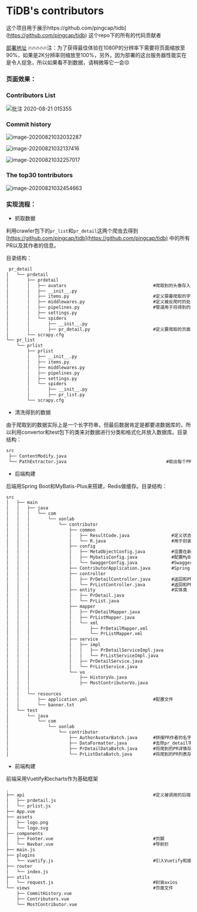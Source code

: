 # TiDB's contributors
这个项目用于展示https://github.com/pingcap/tidb](https://github.com/pingcap/tidb) 这个repo下的所有的代码贡献者

[部署地址](http://119.3.183.144)  :fire::fire::fire::fire::fire:注：为了获得最佳体验在1080P的分辨率下需要将页面缩放至90%，如果是2K分辨率则缩放至100%，另外，因为部署的这台服务器性能实在是令人捉急，所以如果看不到数据，请稍微等它一会:persevere:

### 页面效果：

### 	Contributors List

![批注 2020-08-21 015355](https://edu-102.oss-cn-beijing.aliyuncs.com/TiDB/SDSA.png)
### Commit history

![image-20200821032032287](https://edu-102.oss-cn-beijing.aliyuncs.com/TiDB/image-20200821032032287.png)

![image-20200821032137416](https://edu-102.oss-cn-beijing.aliyuncs.com/TiDB/image-20200821032137416.png)

![image-20200821032257017](https://edu-102.oss-cn-beijing.aliyuncs.com/TiDB/image-20200821032257017.png)

### The top30 tontributors

![image-20200821032454663](https://edu-102.oss-cn-beijing.aliyuncs.com/TiDB/image-20200821032454663.png)

### 实现流程：

* 抓取数据

利用crawler包下的`pr_list`和`pr_detail`这两个爬虫去得到 [https://github.com/pingcap/tidb](https://github.com/pingcap/tidb) 中的所有PR以及其作者的信息。

目录结构：

```txt
 pr_detail
│   └── prdetail
│       ├── prdetail
│       │   ├── avatars									#爬取到的头像存入这里
│       │   ├── __init__.py
│       │   ├── items.py							    #定义需要爬取的字段
│       │   ├── middlewares.py							#定义被反爬时的处理办法
│       │   ├── pipelines.py						    #管道用于将得到的数据写入文件  
│       │   ├── settings.py
│       │   └── spiders
│       │       ├── __init__.py
│       │       ├── pr_detail.py						#定义要爬取的页面及需要被爬的标签
│       └── scrapy.cfg
└── pr_list
    └── prlist
        ├── prlist
        │   ├── __init__.py
        │   ├── items.py
        │   ├── middlewares.py
        │   ├── pipelines.py
        │   ├── settings.py
        │   └── spiders
        │       ├── __init__.py
        │       ├── pr_list.py
        └── scrapy.cfg

```

* 清洗得到的数据

由于爬取到的数据实际上是一个长字符串，但最后数据肯定是都要进数据库的，所以利用convertor和test包下的类来对数据进行分类和格式化并放入数据库。目录结构：

```txt
src
 ├── ContentModify.java									
 └── PathExtractor.java										 #取出每个PR的链接，为爬取PR详情提供目标

```

* 后端构建

后端用Spring Boot和MyBatis-Plus来搭建，Redis做缓存。目录结构：

```txt
src
│   ├── main
│   │   ├── java
│   │   │   └── com
│   │   │       └── xonlab
│   │   │           └── contributor
│   │   │               ├── common        
│   │   │               │   ├── ResultCode.java                #定义状态码
│   │   │               │   └── R.java                         #用于封装返回结果的包装类
│   │   │               ├── config
│   │   │               │   ├── MetaObjectConfig.java          #设置在新增数据时要被初始化的字段。例如：gmt_create
│   │   │               │   ├── MybatisConfig.java             #配置MyBatis-Plus中的逻辑删除插件和分页插件
│   │   │               │   └── SwaggerConfig.java             #Swagger配置
│   │   │               ├── ContributorApplication.java        #Spring Boot的主启动类
│   │   │               ├── controller
│   │   │               │   ├── PrDetailController.java        #返回和PR详情有关的数据
│   │   │               │   └── PrListController.java		   #返回和PR作者有关的数据
│   │   │               ├── entity							   #实体类
│   │   │               │   ├── PrDetail.java				   
│   │   │               │   └── PrList.java
│   │   │               ├── mapper							   
│   │   │               │   ├── PrDetailMapper.java			
│   │   │               │   ├── PrListMapper.java
│   │   │               │   └── xml
│   │   │               │       ├── PrDetailMapper.xml	
│   │   │               │       └── PrListMapper.xml
│   │   │               ├── service
│   │   │               │   ├── impl
│   │   │               │   │   ├── PrDetailServiceImpl.java
│   │   │               │   │   └── PrListServiceImpl.java
│   │   │               │   ├── PrDetailService.java
│   │   │               │   └── PrListService.java
│   │   │               └── vo
│   │   │                   ├── HistoryVo.java
│   │   │                   ├── MostContributorVo.java
│   │   │         
│   │   └── resources
│   │       ├── application.yml							#配置文件							  
│   │       └── banner.txt
│   └── test
│       └── java
│           └── com
│               └── xonlab
│                   └── contributor
│                       ├── AuthorAvatarBatch.java		#拼接PR作者的名字以及前端的资源文件夹路径作为头像的地址来存入数据库
│                       ├── DataFormatter.java			#去除pr_detail字段中不必要的符号。例如\n
│                       ├── PrDetailDataBatch.java		#将爬到的PR详情存入数据库
│                       └── PrListDataBatch.java		#将爬到的PR列表存入数据库

```

* 前端构建

前端采用Vuetify和echarts作为基础框架

```txt
.
├── api													#定义被调用的后端接口
│   ├── prdetail.js			
│   └── prlist.js
├── App.vue
├── assets
│   ├── logo.png
│   └── logo.svg
├── components
│   ├── Footer.vue							 			#页脚
│   └── Navbar.vue										#导航栏
├── main.js
├── plugins
│   └── vuetify.js										#引入Vuetify和插件
├── router
│   └── index.js
├── utils
│   └── request.js										#封装axios
└── views												#页面文件
    ├── CommitHistory.vue
    ├── Contributors.vue										
    └── MostContributor.vue
```

